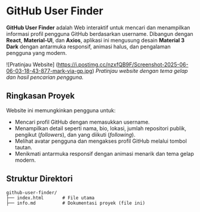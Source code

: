 # GitHub User Finder

**GitHub User Finder** adalah Web interaktif untuk mencari dan menampilkan informasi profil pengguna GitHub berdasarkan username. Dibangun dengan **React**, **Material-UI**, dan **Axios**, aplikasi ini mengusung desain **Material 3 Dark** dengan antarmuka responsif, animasi halus, dan pengalaman pengguna yang modern.

![Pratinjau Website] (https://i.postimg.cc/nzxfQB9F/Screenshot-2025-06-06-03-18-43-877-mark-via-gp.jpg) 
*Pratinjau website dengan tema gelap dan hasil pencarian pengguna.*

## Ringkasan Proyek

Website ini memungkinkan pengguna untuk:
- Mencari profil GitHub dengan memasukkan username.
- Menampilkan detail seperti nama, bio, lokasi, jumlah repositori publik, pengikut (*followers*), dan yang diikuti (*following*).
- Melihat avatar pengguna dan mengakses profil GitHub melalui tombol tautan.
- Menikmati antarmuka responsif dengan animasi menarik dan tema gelap modern.

## Struktur Direktori

```plaintext
github-user-finder/
├── index.html       # File utama
├── info.md          # Dokumentasi proyek (file ini)
